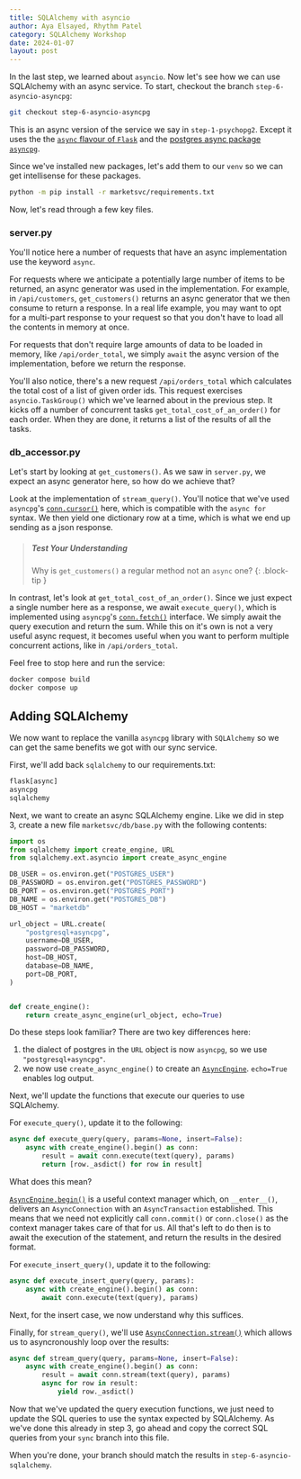 ```yaml
---
title: SQLAlchemy with asyncio
author: Aya Elsayed, Rhythm Patel
category: SQLAlchemy Workshop
date: 2024-01-07
layout: post
---
```


In the last step, we learned about `asyncio`.
Now let's see how we can use SQLAlchemy with an async service.
To start, checkout the branch `step-6-asyncio-asyncpg`:

```sh
git checkout step-6-asyncio-asyncpg
```

This is an async version of the service we say in `step-1-psychopg2`.
Except it uses the the [`async` flavour of `Flask`](https://flask.palletsprojects.com/en/3.0.x/async-await/) and the [postgres async package `asyncpg`](https://magicstack.github.io/asyncpg/current/).

Since we've installed new packages, let's add them to our `venv` so we can get intellisense for these packages.

```sh
python -m pip install -r marketsvc/requirements.txt
```

Now, let's read through a few key files.

### server.py

You'll notice here a number of requests that have an async implementation use the keyword `async`.

For requests where we anticipate a potentially large number of items to be returned, an async generator was used in the implementation.
For example, in `/api/customers`, `get_customers()` returns an async generator that we then consume to return a response.
In a real life example, you may want to opt for a multi-part response to your request so that you don't have to load all the contents in memory at once.

For requests that don't require large amounts of data to be loaded in memory, like `/api/order_total`, we simply `await` the async version of the implementation, before we return the response.

You'll also notice, there's a new request `/api/orders_total` which calculates the total cost of a list of given order ids.
This request exercises `asyncio.TaskGroup()` which we've learned about in the previous step.
It kicks off a number of concurrent tasks `get_total_cost_of_an_order()` for each order.
When they are done, it returns a list of the results of all the tasks.

### db_accessor.py

Let's start by looking at `get_customers()`.
As we saw in `server.py`, we expect an async generator here, so how do we achieve that?

Look at the implementation of `stream_query()`.
You'll notice that we've used `asyncpg`'s [`conn.cursor()`](https://magicstack.github.io/asyncpg/current/api/index.html#asyncpg.connection.Connection.cursor) here, which is compatible with the `async for` syntax.
We then yield one dictionary row at a time, which is what we end up sending as a json response.

> ##### Test Your Understanding
>
> Why is `get_customers()` a regular method not an `async` one?
{: .block-tip }

In contrast, let's look at `get_total_cost_of_an_order()`.
Since we just expect a single number here as a response, we await `execute_query()`, which is implemented using `asyncpg`'s [`conn.fetch()`](https://magicstack.github.io/asyncpg/current/api/index.html#asyncpg.connection.Connection.fetch) interface.
We simply await the query execution and return the sum.
While this on it's own is not a very useful async request, it becomes useful when you want to perform multiple concurrent actions, like in `/api/orders_total`.

Feel free to stop here and run the service:

```sh
docker compose build
docker compose up
```

## Adding SQLAlchemy

We now want to replace the vanilla `asyncpg` library with `SQLAlchemy` so we can get the same benefits we got with our sync service.

First, we'll add back `sqlalchemy` to our requirements.txt:

```txt
flask[async]
asyncpg
sqlalchemy
```

Next, we want to create an async SQLAlchemy engine.
Like we did in step 3, create a new file `marketsvc/db/base.py` with the following contents:

```py
import os
from sqlalchemy import create_engine, URL
from sqlalchemy.ext.asyncio import create_async_engine

DB_USER = os.environ.get("POSTGRES_USER")
DB_PASSWORD = os.environ.get("POSTGRES_PASSWORD")
DB_PORT = os.environ.get("POSTGRES_PORT")
DB_NAME = os.environ.get("POSTGRES_DB")
DB_HOST = "marketdb"

url_object = URL.create(
    "postgresql+asyncpg",
    username=DB_USER,
    password=DB_PASSWORD,
    host=DB_HOST,
    database=DB_NAME,
    port=DB_PORT,
)


def create_engine():
    return create_async_engine(url_object, echo=True)
```

Do these steps look familiar?
There are two key differences here:

1. the dialect of postgres in the `URL` object is now `asyncpg`, so we use `"postgresql+asyncpg"`.
2. we now use `create_async_engine()` to create an [`AsyncEngine`](https://docs.sqlalchemy.org/en/20/orm/extensions/asyncio.html#sqlalchemy.ext.asyncio.AsyncEngine).
    `echo=True` enables log output.

Next, we'll update the functions that execute our queries to use SQLAlchemy.

For `execute_query()`, update it to the following:

```py
async def execute_query(query, params=None, insert=False):
    async with create_engine().begin() as conn:
        result = await conn.execute(text(query), params)
        return [row._asdict() for row in result]
```

What does this mean?

[`AsyncEngine.begin()`](https://docs.sqlalchemy.org/en/20/orm/extensions/asyncio.html#sqlalchemy.ext.asyncio.AsyncEngine.begin) is a useful context manager which, on `__enter__()`, delivers an `AsyncConnection` with an `AsyncTransaction` established.
This means that we need not explicitly call `conn.commit()` or `conn.close()` as the context manager takes care of that for us.
All that's left to do then is to await the execution of the statement, and return the results in the desired format.

For `execute_insert_query()`, update it to the following:

```py
async def execute_insert_query(query, params):
    async with create_engine().begin() as conn:
        await conn.execute(text(query), params)
```

Next, for the insert case, we now understand why this suffices.

Finally, for `stream_query()`, we'll use [`AsyncConnection.stream()`](https://docs.sqlalchemy.org/en/20/orm/extensions/asyncio.html#sqlalchemy.ext.asyncio.AsyncConnection.stream) which allows us to asyncronoushly loop over the results:

```py
async def stream_query(query, params=None, insert=False):
    async with create_engine().begin() as conn:
        result = await conn.stream(text(query), params)
        async for row in result:
            yield row._asdict()
```

Now that we've updated the query execution functions, we just need to update the SQL queries to use the syntax expected by SQLAlchemy.
As we've done this already in step 3, go ahead and copy the correct SQL queries from your `sync` branch into this file.

When you're done, your branch should match the results in `step-6-asyncio-sqlalchemy`.

